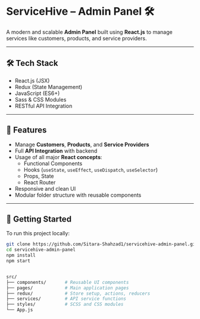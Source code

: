 # ServiceHive – Admin Panel 🛠️

A modern and scalable **Admin Panel** built using **React.js** to manage services like customers, products, and service providers.

---

## 🛠 Tech Stack

- React.js (JSX)
- Redux (State Management)
- JavaScript (ES6+)
- Sass & CSS Modules
- RESTful API Integration

---

## 📌 Features

- Manage **Customers**, **Products**, and **Service Providers**
- Full **API Integration** with backend
- Usage of all major **React concepts**:
  - Functional Components
  - Hooks (`useState`, `useEffect`, `useDispatch`, `useSelector`)
  - Props, State
  - React Router
- Responsive and clean UI
- Modular folder structure with reusable components

---

## 🚀 Getting Started

To run this project locally:

```bash
git clone https://github.com/Sitara-Shahzad1/servicehive-admin-panel.git
cd servicehive-admin-panel
npm install
npm start


src/
├── components/       # Reusable UI components
├── pages/            # Main application pages
├── redux/            # Store setup, actions, reducers
├── services/         # API service functions
├── styles/           # SCSS and CSS modules
└── App.js
